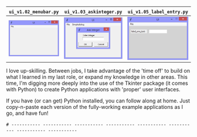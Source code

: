 |`ui_v1.02_menubar.py`|`ui_v1.03_askinteger.py`|`ui_v1.05_label_entry.py`|
|-|-|-|
|![ui_v1.02](illustrations/ui_v1.02_menubar.png)|![ui_v1.02](illustrations/ui_v1.03_askinteger.png)|![ui_v1.03](illustrations/ui_v1.05_label_entry.png)|

I love up-skilling.
Between jobs, I take advantage of the 'time off' to build on what I learned in my last role, or expand my knowledge in other areas.
This time, I'm digging more deeply into the use of the Tkinter package (it comes with Python) to create Python applications with 'proper' user interfaces. 

If you have (or can get) Python installed, you can follow along at home. 
Just copy-n-paste each version of the fully-working example applications as I go, and have fun!
```
# ----------- ----------- ----------- ----------- ----------- ----------- ----------- -----------
```
